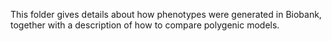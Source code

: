 This folder gives details about how phenotypes were generated in Biobank, together with a description of how to compare polygenic models.

